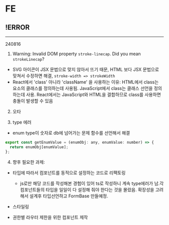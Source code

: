# FE

## !ERROR

---

240816

1. Warning: Invalid DOM property `stroke-linecap`.
   Did you mean `strokeLinecap`?

- SVG 아이콘이 JSX 문법으로 맞지 않아서 뜨기 때문, HTML 보다 JSX 문법으로 맞쳐서 수정하면 해결, `stroke-width => strokeWidth`
- React에서 'class' 아니라 'className' 을 사용하는 이유: HTML에서 class는 요소의 클래스를 정의하는데 사용됨. JavaScript에서 class는 클래스 선언을 정의하는데 사용. React에서는 JavaScript와 HTML을 결합하므로 class를 사용하면 충돌이 발생할 수 있음

2. 오타

3. type 에러

- enum type이 숫자로 db에 넘어가는 문제
  함수를 선언해서 해결

```js
export const getEnumValue = (enumObj: any, enumValue: number) => {
  return enumObj[enumValue];
};
```

4. 향후 필요한 과제:

- 타입에 따라서 컴포넌트를 동적으로 설정하는 코드로 리팩토링

  - js로만 해당 코드를 작성해본 경험이 있어 ts로 작성하니 계속 type에러가 남.각 컴포넌트들의 타입을 일일이 다 설정해 줘야 한다는 것을 몰랐음. 확장성을 고려해서 설계후 타입선언하고 FormBase 만들예정.

- 스타일링
- 권한별 라우터 제한을 위한 컴포넌트 제작
